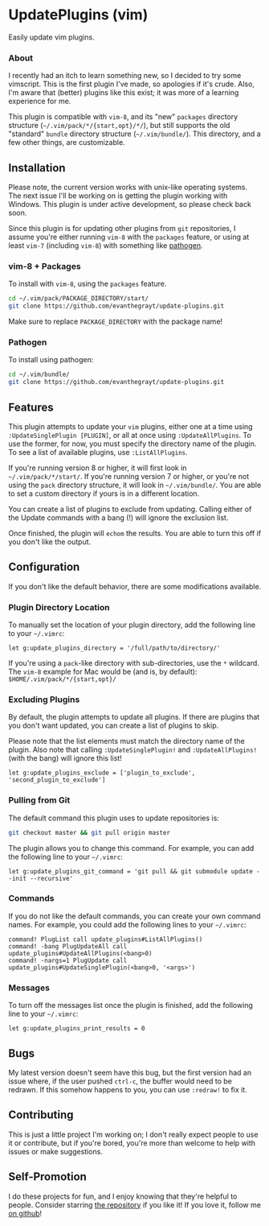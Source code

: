 # UpdatePlugins (vim)
Easily update vim plugins.

### About
I recently had an itch to learn something new, so I decided to try some
vimscript. This is the first plugin I've made, so apologies if it's crude.
Also, I'm aware that (better) plugins like this exist; it was more of a
learning experience for me.

This plugin is compatible with `vim-8`, and its "new" `packages` directory
structure (`~/.vim/pack/*/{start,opt}/*/`), but still supports the old "standard"
`bundle` directory structure (`~/.vim/bundle/`). This directory, and a few other
things, are customizable.

## Installation
Please note, the current version works with unix-like operating systems. The
next issue I'll be working on is getting the plugin working with Windows. This
plugin is under active development, so please check back soon.

Since this plugin is for updating other plugins from `git` repositories, I
assume you're either running `vim-8` with the `packages` feature, or using
at least `vim-7` (including `vim-8`) with something like
[pathogen](https://github.com/tpope/vim-pathogen).

### vim-8 + Packages
To install with `vim-8`, using the `packages` feature.

```bash
cd ~/.vim/pack/PACKAGE_DIRECTORY/start/
git clone https://github.com/evanthegrayt/update-plugins.git
```

Make sure to replace `PACKAGE_DIRECTORY` with the package name!

### Pathogen
To install using pathogen:

```bash
cd ~/.vim/bundle/
git clone https://github.com/evanthegrayt/update-plugins.git
```

## Features
This plugin attempts to update your `vim` plugins, either one at a time using
`:UpdateSinglePlugin [PLUGIN]`, or all at once using `:UpdateAllPlugins`. To use
the former, for now, you must specify the directory name of the plugin. To see
a list of available plugins, use `:ListAllPlugins`.

If you're running version 8 or higher, it will first look in
`~/.vim/pack/*/start/`. If you're running version 7 or higher, or you're not
using the `pack` directory structure, it will look in `~/.vim/bundle/`. You are
able to set a custom directory if yours is in a different location.

You can create a list of plugins to exclude from updating. Calling either of the
Update commands with a bang (!) will ignore the exclusion list.

Once finished, the plugin will `echom` the results. You are able to turn this
off if you don't like the output.

## Configuration
If you don't like the default behavior, there are some modifications available.

### Plugin Directory Location
To manually set the location of your plugin directory, add the following line to
your `~/.vimrc`:

```vim
let g:update_plugins_directory = '/full/path/to/directory/'
```

If you're using a `pack`-like directory with sub-directories, use the `*`
wildcard. The `vim-8` example for Mac would be (and is, by default):
`$HOME/.vim/pack/*/{start,opt}/`

### Excluding Plugins
By default, the plugin attempts to update all plugins. If there are plugins
that you don't want updated, you can create a list of plugins to skip.

Please note that the list elements must match the directory name of the plugin.
Also note that calling `:UpdateSinglePlugin!` and `:UpdateAllPlugins!` (with the
bang) will ignore this list!

```vim
let g:update_plugins_exclude = ['plugin_to_exclude', 'second_plugin_to_exclude']
```

### Pulling from Git
The default command this plugin uses to update repositories is:

```bash
git checkout master && git pull origin master
```

The plugin allows you to change this command. For example, you can add the
following line to your `~/.vimrc`:

```vim
let g:update_plugins_git_command = 'git pull && git submodule update --init --recursive'
```

### Commands
If you do not like the default commands, you can create your own command names.
For example, you could add the following lines to your `~/.vimrc`:

```vim
command! PlugList call update_plugins#ListAllPlugins()
command! -bang PlugUpdateAll call update_plugins#UpdateAllPlugins(<bang>0)
command! -nargs=1 PlugUpdate call update_plugins#UpdateSinglePlugin(<bang>0, '<args>')

```

### Messages
To turn off the messages list once the plugin is finished, add the following
line to your `~/.vimrc`:

```vim
let g:update_plugins_print_results = 0
```

## Bugs
My latest version doesn't seem have this bug, but the first version had an issue
where, if the user pushed `ctrl-c`, the buffer would need to be redrawn. If this
somehow happens to you, you can use `:redraw!` to fix it.

## Contributing
This is just a little project I'm working on; I don't really expect people to
use it or contribute, but if you're bored, you're more than welcome to help
with issues or make suggestions.

## Self-Promotion
I do these projects for fun, and I enjoy knowing that they're helpful to people.
Consider starring [the
repository](https://github.com/evanthegrayt/vim-update-plugins) if you like it!
If you love it, follow me [on github](https://github.com/evanthegrayt)!
